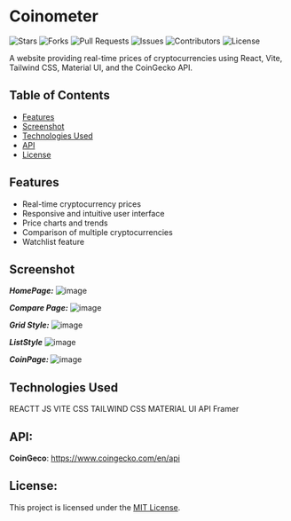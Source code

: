 # Coinometer

![Stars](https://img.shields.io/github/stars/MrSingh0/Coinometer?style=social)
![Forks](https://img.shields.io/github/forks/MrSingh0/Coinometer?style=social)
![Pull Requests](https://img.shields.io/github/issues-pr/MrSingh0/Coinometer)
![Issues](https://img.shields.io/github/issues/MrSingh0/Coinometer)
![Contributors](https://img.shields.io/github/contributors/MrSingh0/Coinometer)
![License](https://img.shields.io/github/license/MrSingh0/Coinometer)

A website providing real-time prices of cryptocurrencies using React, Vite, Tailwind CSS, Material UI, and the CoinGecko API.

## Table of Contents

- [Features](#features)
- [Screenshot](#screenshot)
- [Technologies Used](#technologies-used)
- [API](#api)
- [License](#license)

## Features

- Real-time cryptocurrency prices
- Responsive and intuitive user interface
- Price charts and trends
- Comparison of multiple cryptocurrencies
- Watchlist feature

## Screenshot
<b><i>HomePage:</i></b>
![image](https://github.com/user-attachments/assets/56450260-31f4-4713-b6dd-051a38a0b3cb)

<b><i>Compare Page:</i></b>
![image](https://github.com/user-attachments/assets/3b70c936-6087-4c9e-9ff4-a13a9becbdf0)

<b><i>Grid Style:</i></b>
![image](https://github.com/user-attachments/assets/bf2a9e58-f130-4ceb-9631-7f27655ccd53)

<b><i>ListStyle</i></b>
![image](https://github.com/user-attachments/assets/aec56997-d0fb-4b6a-bab8-f4362a0b63fa)

<b><i>CoinPage: </i></b>
![image](https://github.com/user-attachments/assets/0c6f3e59-9921-4be8-ab16-ef3dc9c38467)


## Technologies Used
REACTT JS
VITE
CSS
TAILWIND CSS
MATERIAL UI
API
Framer

## API: 
<b>CoinGeco</b>: https://www.coingecko.com/en/api

## License:
This project is licensed under the [MIT License](./LICENSE.md).





